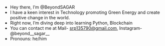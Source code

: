 - Hey there, I’m @BeyondSAGAR 
- I have a keen interest in Technology promoting Green Energy and create positive change in the world.
- Right now, I’m diving deep into learning Python, Blockchain
- You can contact me at Mail- srp135790@gmail.com, Instagram- @beyond__sagar__
- Pronouns: he/him
